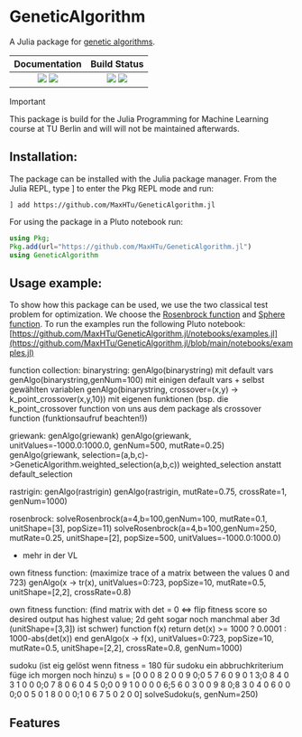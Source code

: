# GeneticAlgorithm
A Julia package for [genetic algorithms](http://en.wikipedia.org/wiki/Genetic_algorithm).

| **Documentation** | **Build Status** |
|:-------------------------------------------------------------------------------:|:-----------------------------------------------------------------------------------------------:|
| [![][docs-stable-img]][docs-stable-url] [![][docs-dev-img]][docs-dev-url] | [![][CI-img]][CI-url] [![][coverage-img]][coverage-url] |

> [!IMPORTANT]
> This package is build for the Julia Programming for Machine Learning course at TU Berlin and will will not be maintained afterwards.

## Installation:

The package can be installed with the Julia package manager. From the Julia REPL, type ] to enter the Pkg REPL mode and run:

```
] add https://github.com/MaxHTu/GeneticAlgorithm.jl
```

For using the package in a Pluto notebook run:
```julia
using Pkg;
Pkg.add(url="https://github.com/MaxHTu/GeneticAlgorithm.jl")
using GeneticAlgorithm
```


## Usage example:

To show how this package can be used, we use the two classical test problem for optimization. We choose the [Rosenbrock function](https://en.wikipedia.org/wiki/Rosenbrock_function) and [Sphere function](https://www.sfu.ca/~ssurjano/spheref.html). To run the examples run the following Pluto notebook: [https://github.com/MaxHTu/GeneticAlgorithm.jl/notebooks/examples.jl](https://github.com/MaxHTu/GeneticAlgorithm.jl/blob/main/notebooks/examples.jl)

function collection:
binarystring: 
genAlgo(binarystring) mit default vars
genAlgo(binarystring,genNum=100) mit einigen default vars + selbst gewählten variablen
genAlgo(binarystring, crossover=(x,y) -> k_point_crossover(x,y,10)) mit eigenen funktionen (bsp. die k_point_crossover function von uns aus dem package als crossover function (funktionsaufruf beachten!))

griewank:
genAlgo(griewank)
genAlgo(griewank, unitValues=-1000.0:1000.0, genNum=500, mutRate=0.25)
genAlgo(griewank, selection=(a,b,c)->GeneticAlgorithm.weighted_selection(a,b,c)) weighted_selection anstatt default_selection

rastrigin:
genAlgo(rastrigin)
genAlgo(rastrigin, mutRate=0.75, crossRate=1, genNum=1000)

rosenbrock:
solveRosenbrock(a=4,b=100,genNum=100, mutRate=0.1, unitShape=[3], popSize=11)
solveRosenbrock(a=4,b=100,genNum=250, mutRate=0.25, unitShape=[2], popSize=500, unitValues=-1000.0:1000.0)
+ mehr in der VL

own fitness function: (maximize trace of a matrix between the values 0 and 723)
genAlgo(x -> tr(x), unitValues=0:723, popSize=10, mutRate=0.5, unitShape=[2,2], crossRate=0.8)

own fitness function: (find matrix with det = 0 <=> flip fitness score so desired output has highest value; 2d geht sogar noch manchmal aber 3d (unitShape=[3,3]) ist schwer)
function f(x)
    return det(x) >= 1000 ? 0.0001 : 1000-abs(det(x))
end
genAlgo(x -> f(x), unitValues=0:723, popSize=10, mutRate=0.5, unitShape=[2,2], crossRate=0.8, genNum=1000)

sudoku (ist eig gelöst wenn fitness = 180 für sudoku ein abbruchkriterium füge ich morgen noch hinzu)
s = [0 0 0 8 2 0 0 9 0;0 5 7 6 0 9 0 1 3;0 8 4 0 3 1 0 0 0;0 7 8 0 6 0 4 5 0;0 0 9 1 0 0 0 0 6;5 6 0 3 0 0 9 8 0;8 3 0 4 0 6 0 0 0;0 0 5 0 1 8 0 0 0;1 0 6 7 5 0 2 0 0]
solveSudoku(s, genNum=250)

## Features


[docs-stable-img]: https://img.shields.io/badge/docs-stable-blue.svg
[docs-stable-url]: https://MaxHTu.github.io/GeneticAlgorithm.jl/stable/

[docs-dev-img]: https://img.shields.io/badge/docs-dev-blue.svg
[docs-dev-url]: https://MaxHTu.github.io/GeneticAlgorithm.jl/dev/


[CI-img]: https://github.com/MaxHTu/GeneticAlgorithm.jl/actions/workflows/CI.yml/badge.svg?branch=main
[CI-url]: https://github.com/MaxHTu/GeneticAlgorithm.jl/actions/workflows/CI.yml?query=branch%3Amain

[coverage-img]: https://codecov.io/gh/MaxHTu/GeneticAlgorithm.jl/branch/main/graph/badge.svg
[coverage-url]: https://codecov.io/gh/MaxHTu/GeneticAlgorithm.jl

